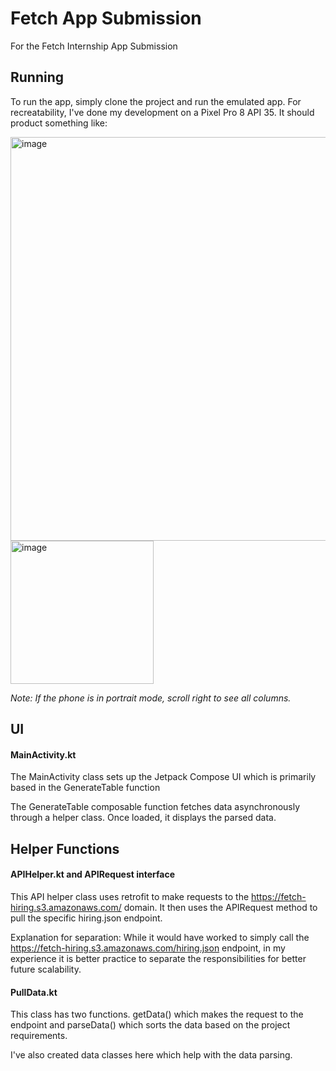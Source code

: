
# Fetch App Submission

For the Fetch Internship App Submission


## Running
To run the app, simply clone the project and run the emulated app. For recreatability, I've done my development on a Pixel Pro 8 API 35.
It should product something like:

<img width="646" alt="image" src="https://github.com/user-attachments/assets/9ba38f16-50ad-47b4-954c-88657176c42c">
<img width="229" alt="image" src="https://github.com/user-attachments/assets/adb56d52-26d1-49a2-a8b5-ba062b6d7da4">


*Note: If the phone is in portrait mode, scroll right to see all columns.*
## UI 

#### MainActivity.kt

The MainActivity class sets up the Jetpack Compose UI which is primarily based in the GenerateTable function

The GenerateTable composable function fetches data asynchronously through a helper class. Once loaded, it displays the parsed data. 


## Helper Functions

#### APIHelper.kt and APIRequest interface

This API helper class uses retrofit to make requests to the https://fetch-hiring.s3.amazonaws.com/ domain. It then uses the APIRequest method to pull the specific hiring.json endpoint. 

Explanation for separation: While it would have worked to simply call the https://fetch-hiring.s3.amazonaws.com/hiring.json endpoint, in my experience it is better practice to separate the responsibilities for better future scalability. 

#### PullData.kt

This class has two functions. getData() which makes the request to the endpoint and parseData() which sorts the data based on the project requirements. 

I've also created data classes here which help with the data parsing.

